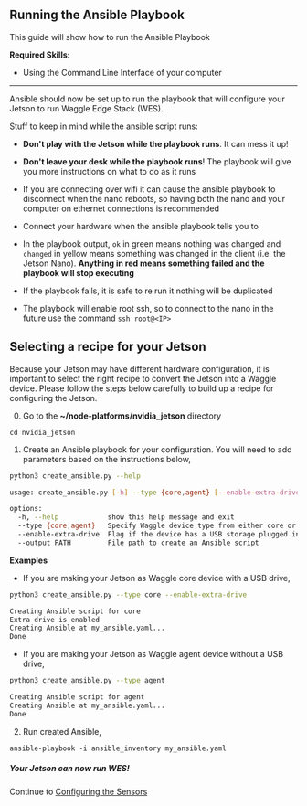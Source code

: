 ## Running the Ansible Playbook

This guide will show how to run the Ansible Playbook

**Required Skills:**
* Using the Command Line Interface of your computer

---

Ansible should now be set up to run the playbook that will configure your Jetson to run Waggle Edge Stack (WES). 

Stuff to keep in mind while the ansible script runs:

- **Don't play with the Jetson while the playbook runs**. It can mess it up!

- **Don't leave your desk while the playbook runs**! The playbook will give you more instructions on what to do as it runs

- If you are connecting over wifi it can cause the ansible playbook to disconnect when the nano reboots, so having both the nano and your computer on ethernet connections is recommended

- Connect your hardware when the ansible playbook tells you to

- In the playbook output, `ok` in green means nothing was changed and `changed` in yellow means something was changed in the client (i.e. the Jetson Nano). **Anything in red means something failed and the playbook will stop executing**

- If the playbook fails, it is safe to re run it nothing will be duplicated

- The playbook will enable root ssh, so to connect to the nano in the future use the command `ssh root@<IP>`

## Selecting a recipe for your Jetson
Because your Jetson may have different hardware configuration, it is important to select the right recipe to convert the Jetson into a Waggle device. Please follow the steps below carefully to build up a recipe for configuring the Jetson.

0. Go to the **~/node-platforms/nvidia_jetson** directory
```
cd nvidia_jetson
```

1. Create an Ansible playbook for your configuration. You will need to add parameters based on the instructions below,
```bash
python3 create_ansible.py --help
```
```bash
usage: create_ansible.py [-h] --type {core,agent} [--enable-extra-drive] [--output PATH]

options:
  -h, --help            show this help message and exit
  --type {core,agent}   Specify Waggle device type from either core or agent
  --enable-extra-drive  Flag if the device has a USB storage plugged in
  --output PATH         File path to create an Ansible script
```

**Examples**
- If you are making your Jetson as Waggle core device with a USB drive,
```bash
python3 create_ansible.py --type core --enable-extra-drive
```
```bash
Creating Ansible script for core
Extra drive is enabled
Creating Ansible at my_ansible.yaml...
Done
```

- If you are making your Jetson as Waggle agent device without a USB drive,
```bash
python3 create_ansible.py --type agent
```
```bash
Creating Ansible script for agent
Creating Ansible at my_ansible.yaml...
Done
```

2. Run created Ansible,
```
ansible-playbook -i ansible_inventory my_ansible.yaml
```

##### Your Jetson can now run WES!

Continue to [Configuring the Sensors](./configure_sensors.md)